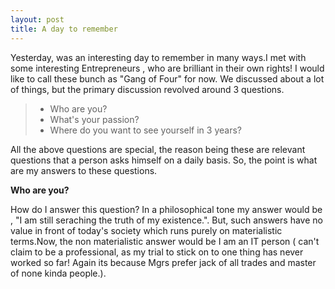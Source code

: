 ```yaml
---
layout: post
title: A day to remember
---
```


<p>Yesterday, was an interesting day to remember in many ways.I met with some interesting Entrepreneurs , who are brilliant in their own rights! I would like to call these bunch as "Gang of Four" for now.
We discussed about a lot of things, but the primary discussion revolved around 3 questions.
</p>

<blockquote> 
    <ul>
        <li> Who are you? </li>
        <li> What's your passion? </li>
        <li> Where do you want to see yourself in 3 years? </li>
    </ul>
    
</blockquote>

<p> All the above questions are special, the reason being these are relevant questions that a person asks himself on a daily basis. So, the point
is what are my answers to these questions.</p>

<strong> Who are you? </strong>
<p> How do I answer this question? In a philosophical tone my answer would be , "I am still seraching the truth of my existence.". But, such 
answers have no value in front of today's society which runs purely on materialistic terms.Now, the non materialistic
answer would be I am an IT person ( can't claim to be a professional, as my trial to stick on to one thing has never worked so far! Again
its because Mgrs prefer jack of all trades and master of none kinda people.).</p>




